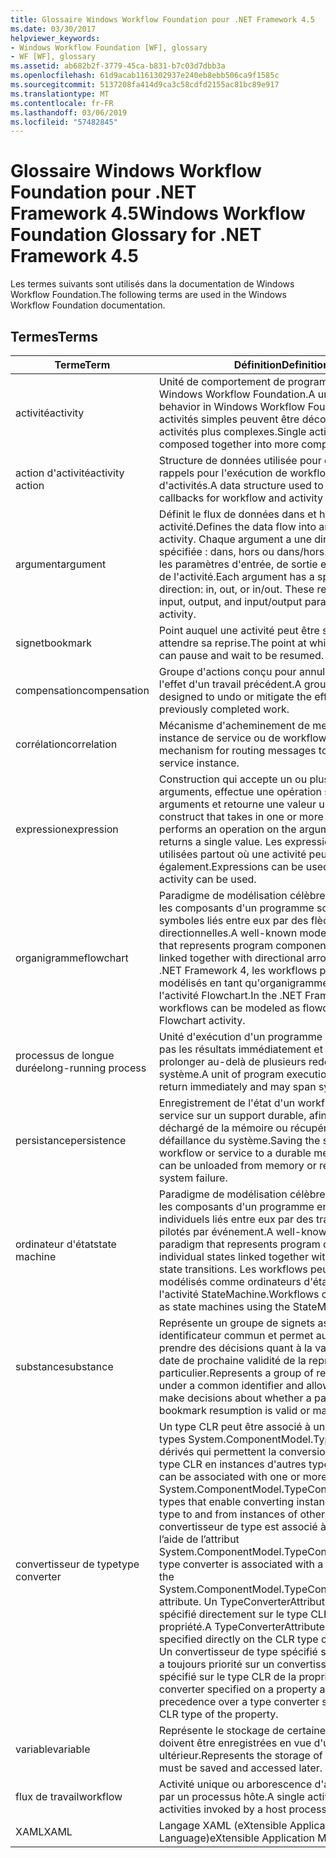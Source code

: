 ```yaml
---
title: Glossaire Windows Workflow Foundation pour .NET Framework 4.5
ms.date: 03/30/2017
helpviewer_keywords:
- Windows Workflow Foundation [WF], glossary
- WF [WF], glossary
ms.assetid: ab682b2f-3779-45ca-b831-b7c03d7dbb3a
ms.openlocfilehash: 61d9acab1161302937e240eb8ebb506ca9f1585c
ms.sourcegitcommit: 5137208fa414d9ca3c58cdfd2155ac81bc89e917
ms.translationtype: MT
ms.contentlocale: fr-FR
ms.lasthandoff: 03/06/2019
ms.locfileid: "57482845"
---
```

# <a name="windows-workflow-foundation-glossary-for-net-framework-45"></a><span data-ttu-id="4f0b4-102">Glossaire Windows Workflow Foundation pour .NET Framework 4.5</span><span class="sxs-lookup"><span data-stu-id="4f0b4-102">Windows Workflow Foundation Glossary for .NET Framework 4.5</span></span>

<span data-ttu-id="4f0b4-103">Les termes suivants sont utilisés dans la documentation de Windows Workflow Foundation.</span><span class="sxs-lookup"><span data-stu-id="4f0b4-103">The following terms are used in the Windows Workflow Foundation documentation.</span></span>

## <a name="terms"></a><span data-ttu-id="4f0b4-104">Termes</span><span class="sxs-lookup"><span data-stu-id="4f0b4-104">Terms</span></span>

|<span data-ttu-id="4f0b4-105">Terme</span><span class="sxs-lookup"><span data-stu-id="4f0b4-105">Term</span></span>|<span data-ttu-id="4f0b4-106">Définition</span><span class="sxs-lookup"><span data-stu-id="4f0b4-106">Definition</span></span>|
|----------|----------------|
|<span data-ttu-id="4f0b4-107">activité</span><span class="sxs-lookup"><span data-stu-id="4f0b4-107">activity</span></span>|<span data-ttu-id="4f0b4-108">Unité de comportement de programme dans Windows Workflow Foundation.</span><span class="sxs-lookup"><span data-stu-id="4f0b4-108">A unit of program behavior in Windows Workflow Foundation.</span></span> <span data-ttu-id="4f0b4-109">Les activités simples peuvent être décomposées en activités plus complexes.</span><span class="sxs-lookup"><span data-stu-id="4f0b4-109">Single activities can be composed together into more complex activities.</span></span>|
|<span data-ttu-id="4f0b4-110">action d'activité</span><span class="sxs-lookup"><span data-stu-id="4f0b4-110">activity action</span></span>|<span data-ttu-id="4f0b4-111">Structure de données utilisée pour exposer des rappels pour l'exécution de workflows et d'activités.</span><span class="sxs-lookup"><span data-stu-id="4f0b4-111">A data structure used to expose callbacks for workflow and activity execution.</span></span>|
|<span data-ttu-id="4f0b4-112">argument</span><span class="sxs-lookup"><span data-stu-id="4f0b4-112">argument</span></span>|<span data-ttu-id="4f0b4-113">Définit le flux de données dans et hors d'une activité.</span><span class="sxs-lookup"><span data-stu-id="4f0b4-113">Defines the data flow into and out of an activity.</span></span> <span data-ttu-id="4f0b4-114">Chaque argument a une direction spécifiée : dans, hors ou dans/hors. Ils représentent les paramètres d'entrée, de sortie et d'entrée/sortie de l'activité.</span><span class="sxs-lookup"><span data-stu-id="4f0b4-114">Each argument has a specified direction: in, out, or in/out. These represent the input, output, and input/output parameters of the activity.</span></span>|
|<span data-ttu-id="4f0b4-115">signet</span><span class="sxs-lookup"><span data-stu-id="4f0b4-115">bookmark</span></span>|<span data-ttu-id="4f0b4-116">Point auquel une activité peut être suspendue et attendre sa reprise.</span><span class="sxs-lookup"><span data-stu-id="4f0b4-116">The point at which an activity can pause and wait to be resumed.</span></span>|
|<span data-ttu-id="4f0b4-117">compensation</span><span class="sxs-lookup"><span data-stu-id="4f0b4-117">compensation</span></span>|<span data-ttu-id="4f0b4-118">Groupe d'actions conçu pour annuler ou atténuer l'effet d'un travail précédent.</span><span class="sxs-lookup"><span data-stu-id="4f0b4-118">A group of actions designed to undo or mitigate the effect of previously completed work.</span></span>|
|<span data-ttu-id="4f0b4-119">corrélation</span><span class="sxs-lookup"><span data-stu-id="4f0b4-119">correlation</span></span>|<span data-ttu-id="4f0b4-120">Mécanisme d'acheminement de messages vers une instance de service ou de workflow.</span><span class="sxs-lookup"><span data-stu-id="4f0b4-120">The mechanism for routing messages to a workflow or service instance.</span></span>|
|<span data-ttu-id="4f0b4-121">expression</span><span class="sxs-lookup"><span data-stu-id="4f0b4-121">expression</span></span>|<span data-ttu-id="4f0b4-122">Construction qui accepte un ou plusieurs arguments, effectue une opération sur ces arguments et retourne une valeur unique.</span><span class="sxs-lookup"><span data-stu-id="4f0b4-122">A construct that takes in one or more arguments, performs an operation on the arguments and returns a single value.</span></span> <span data-ttu-id="4f0b4-123">Les expressions peuvent être utilisées partout où une activité peut l'être également.</span><span class="sxs-lookup"><span data-stu-id="4f0b4-123">Expressions can be used anywhere an activity can be used.</span></span>|
|<span data-ttu-id="4f0b4-124">organigramme</span><span class="sxs-lookup"><span data-stu-id="4f0b4-124">flowchart</span></span>|<span data-ttu-id="4f0b4-125">Paradigme de modélisation célèbre qui représente les composants d'un programme sous forme de symboles liés entre eux par des flèches directionnelles.</span><span class="sxs-lookup"><span data-stu-id="4f0b4-125">A well-known modeling paradigm that represents program components as symbols linked together with directional arrows.</span></span>  <span data-ttu-id="4f0b4-126">Dans le .NET Framework 4, les workflows peuvent être modélisés en tant qu'organigrammes à l'aide de l'activité Flowchart.</span><span class="sxs-lookup"><span data-stu-id="4f0b4-126">In the .NET Framework 4, workflows can be modeled as flowcharts using the Flowchart activity.</span></span>|
|<span data-ttu-id="4f0b4-127">processus de longue durée</span><span class="sxs-lookup"><span data-stu-id="4f0b4-127">long-running process</span></span>|<span data-ttu-id="4f0b4-128">Unité d'exécution d'un programme qui ne retourne pas les résultats immédiatement et peut se prolonger au-delà de plusieurs redémarrages du système.</span><span class="sxs-lookup"><span data-stu-id="4f0b4-128">A unit of program execution that does not return immediately and may span system restarts.</span></span>|
|<span data-ttu-id="4f0b4-129">persistance</span><span class="sxs-lookup"><span data-stu-id="4f0b4-129">persistence</span></span>|<span data-ttu-id="4f0b4-130">Enregistrement de l'état d'un workflow ou d'un service sur un support durable, afin qu'il puisse être déchargé de la mémoire ou récupéré après une défaillance du système.</span><span class="sxs-lookup"><span data-stu-id="4f0b4-130">Saving the state of a workflow or service to a durable medium, so that it can be unloaded from memory or recovered after a system failure.</span></span>|
|<span data-ttu-id="4f0b4-131">ordinateur d'état</span><span class="sxs-lookup"><span data-stu-id="4f0b4-131">state machine</span></span>|<span data-ttu-id="4f0b4-132">Paradigme de modélisation célèbre qui représente les composants d'un programme en tant qu'états individuels liés entre eux par des transitions d'état pilotés par événement.</span><span class="sxs-lookup"><span data-stu-id="4f0b4-132">A well-known modeling paradigm that represents program components as individual states linked together with event-driven state transitions.</span></span>  <span data-ttu-id="4f0b4-133">Les workflows peuvent être modélisés comme ordinateurs d'état à l'aide de l'activité StateMachine.</span><span class="sxs-lookup"><span data-stu-id="4f0b4-133">Workflows can be modeled as state machines using the StateMachine activity.</span></span>|
|<span data-ttu-id="4f0b4-134">substance</span><span class="sxs-lookup"><span data-stu-id="4f0b4-134">substance</span></span>|<span data-ttu-id="4f0b4-135">Représente un groupe de signets associés sous un identificateur commun et permet au runtime de prendre des décisions quant à la validité ou à la date de prochaine validité de la reprise d'un signet particulier.</span><span class="sxs-lookup"><span data-stu-id="4f0b4-135">Represents a group of related bookmarks under a common identifier and allows the runtime to make decisions about whether a particular bookmark resumption is valid or may become valid.</span></span>|
|<span data-ttu-id="4f0b4-136">convertisseur de type</span><span class="sxs-lookup"><span data-stu-id="4f0b4-136">type converter</span></span>|<span data-ttu-id="4f0b4-137">Un type CLR peut être associé à un ou plusieurs types System.ComponentModel.TypeConverter dérivés qui permettent la conversion d'instances de type CLR en instances d'autres types.</span><span class="sxs-lookup"><span data-stu-id="4f0b4-137">A CLR type can be associated with one or more System.ComponentModel.TypeConverter derived types that enable converting instances of the CLR type to and from instances of other types.</span></span> <span data-ttu-id="4f0b4-138">Un convertisseur de type est associé à un type CLR à l’aide de l’attribut System.ComponentModel.TypeConverterAttribute.</span><span class="sxs-lookup"><span data-stu-id="4f0b4-138">A type converter is associated with a CLR type using the System.ComponentModel.TypeConverterAttribute attribute.</span></span>  <span data-ttu-id="4f0b4-139">Un TypeConverterAttribute peut être spécifié directement sur le type CLR ou sur une propriété.</span><span class="sxs-lookup"><span data-stu-id="4f0b4-139">A TypeConverterAttribute can be specified directly on the CLR type or on a property.</span></span> <span data-ttu-id="4f0b4-140">Un convertisseur de type spécifié sur une propriété a toujours priorité sur un convertisseur de type spécifié sur le type CLR de la propriété.</span><span class="sxs-lookup"><span data-stu-id="4f0b4-140">A type converter specified on a property always takes precedence over a type converter specified on the CLR type of the property.</span></span>|
|<span data-ttu-id="4f0b4-141">variable</span><span class="sxs-lookup"><span data-stu-id="4f0b4-141">variable</span></span>|<span data-ttu-id="4f0b4-142">Représente le stockage de certaines données qui doivent être enregistrées en vue d'un accès ultérieur.</span><span class="sxs-lookup"><span data-stu-id="4f0b4-142">Represents the storage of some data that must be saved and accessed later.</span></span>|
|<span data-ttu-id="4f0b4-143">flux de travail</span><span class="sxs-lookup"><span data-stu-id="4f0b4-143">workflow</span></span>|<span data-ttu-id="4f0b4-144">Activité unique ou arborescence d'activités appelée par un processus hôte.</span><span class="sxs-lookup"><span data-stu-id="4f0b4-144">A single activity or tree of activities invoked by a host process.</span></span>|
|<span data-ttu-id="4f0b4-145">XAML</span><span class="sxs-lookup"><span data-stu-id="4f0b4-145">XAML</span></span>|<span data-ttu-id="4f0b4-146">Langage XAML (eXtensible Application Markup Language)</span><span class="sxs-lookup"><span data-stu-id="4f0b4-146">eXtensible Application Markup Language</span></span>|
